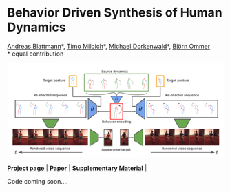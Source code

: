 # Behavior Driven Synthesis of Human Dynamics

[Andreas Blattmann](xx)\*,
[Timo Milbich](https://timomilbich.github.io/)\*,
[Michael Dorkenwald](https://mdork.github.io/)\*,
[Björn Ommer](https://hci.iwr.uni-heidelberg.de/Staff/bommer)<br/>
\* equal contribution

![teaser](https://github.com/CompVis/behavior-driven-video-synthesis/blob/gh-pages/images/first-page.png "Method pipeline")


[**Project page**](https://compvis.github.io/behavior-driven-video-synthesis/) | 
[**Paper**](XX) | 
[**Supplementary Material**](XX) |


Code coming soon....
